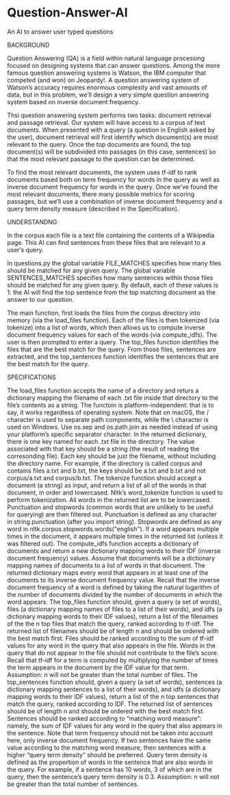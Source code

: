 # Question-Answer-AI
An AI to answer user typed questions

BACKGROUND

Question Answering (QA) is a field within natural language processing focused on designing systems that can answer questions. Among the more famous question answering systems is Watson, the IBM computer that competed (and won) on Jeopardy!. A question answering system of Watson’s accuracy requires enormous complexity and vast amounts of data, but in this problem, we’ll design a very simple question answering system based on inverse document frequency.

Thsi question answering system performs two tasks: document retrieval and passage retrieval. Our system will have access to a corpus of text documents. When presented with a query (a question in English asked by the user), document retrieval will first identify which document(s) are most relevant to the query. Once the top documents are found, the top document(s) will be subdivided into passages (in this case, sentences) so that the most relevant passage to the question can be determined.

To find the most relevant documents, the system uses tf-idf to rank documents based both on term frequency for words in the query as well as inverse document frequency for words in the query. Once we’ve found the most relevant documents, there many possible metrics for scoring passages, but we’ll use a combination of inverse document frequency and a query term density measure (described in the Specification).

UNDERSTANDNG

In the corpus each file is a text file containing the contents of a Wikipedia page. This AI can find sentences from these files that are relevant to a user’s query. 

In questions.py the global variable FILE_MATCHES specifies how many files should be matched for any given query. The global variable SENTENCES_MATCHES specifies how many sentences within those files should be matched for any given query. By default, each of these values is 1: the AI will find the top sentence from the top matching document as the answer to our question. 

The main function, first loads the files from the corpus directory into memory (via the load_files function). Each of the files is then tokenized (via tokenize) into a list of words, which then allows us to compute inverse document frequency values for each of the words (via compute_idfs). The user is then prompted to enter a query. The top_files function identifies the files that are the best match for the query. From those files, sentences are extracted, and the top_sentences function identifies the sentences that are the best match for the query.

SPECIFICATIONS

The load_files function accepts the name of a directory and returs a dictionary mapping the filename of each .txt file inside that directory to the file’s contents as a string.
The functoin is platform-independent: that is to say, it works regardless of operating system. Note that on macOS, the / character is used to separate path components, while the \ character is used on Windows. Use os.sep and os.path.join as needed instead of using your platform’s specific separator character.
In the returned dictionary, there is one key named for each .txt file in the directory. The value associated with that key should be a string (the result of reading the corresonding file).
Each key should be just the filename, without including the directory name. For example, if the directory is called corpus and contains files a.txt and b.txt, the keys should be a.txt and b.txt and not corpus/a.txt and corpus/b.txt.
The tokenize function should accept a document (a string) as input, and return a list of all of the words in that document, in order and lowercased.
Nltk’s word_tokenize function is used to perform tokenization.
All words in the returned list are to be lowercased.
Punctuation and stopwords (common words that are unlikely to be useful for querying) are then filtered out. Punctuation is defined as any character in string.punctuation (after you import string). Stopwords are defined as any word in nltk.corpus.stopwords.words("english").
If a word appears multiple times in the document, it appears multiple times in the returned list (unless it was filtered out).
The compute_idfs function accepts a dictionary of documents and return a new dictionary mapping words to their IDF (inverse document frequency) values.
Assume that documents will be a dictionary mapping names of documents to a list of words in that document.
The returned dictionary maps every word that appears in at least one of the documents to its inverse document frequency value.
Recall that the inverse document frequency of a word is defined by taking the natural logarithm of the number of documents divided by the number of documents in which the word appears.
The top_files function should, given a query (a set of words), files (a dictionary mapping names of files to a list of their words), and idfs (a dictionary mapping words to their IDF values), return a list of the filenames of the the n top files that match the query, ranked according to tf-idf.
The returned list of filenames should be of length n and should be ordered with the best match first.
Files should be ranked according to the sum of tf-idf values for any word in the query that also appears in the file. Words in the query that do not appear in the file should not contribute to the file’s score.
Recall that tf-idf for a term is computed by multiplying the number of times the term appears in the document by the IDF value for that term.
Assumption: n will not be greater than the total number of files.
The top_sentences function should, given a query (a set of words), sentences (a dictionary mapping sentences to a list of their words), and idfs (a dictionary mapping words to their IDF values), return a list of the n top sentences that match the query, ranked according to IDF.
The returned list of sentences should be of length n and should be ordered with the best match first.
Sentences should be ranked according to “matching word measure”: namely, the sum of IDF values for any word in the query that also appears in the sentence. Note that term frequency should not be taken into account here, only inverse document frequency.
If two sentences have the same value according to the matching word measure, then sentences with a higher “query term density” should be preferred. Query term density is defined as the proportion of words in the sentence that are also words in the query. For example, if a sentence has 10 words, 3 of which are in the query, then the sentence’s query term density is 0.3.
Assumption: n will not be greater than the total number of sentences.
